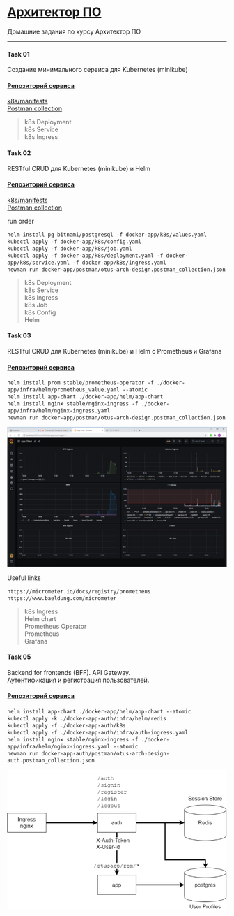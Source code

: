 # [Архитектор ПО](https://otus.ru/lessons/arhitektor-po/)

Домашние задания по курсу Архитектор ПО

---
#### Task 01
Создание минимального сервиса для Kubernetes (minikube)
#### [Репозиторий сервиса](https://github.com/reomor/otus-arch-2020-06-rem/tree/hw01/)

[k8s/manifests](https://github.com/reomor/otus-arch-2020-06-rem/tree/hw01/docker-app/k8s) <br>
[Postman collection](https://github.com/reomor/otus-arch-2020-06-rem/tree/hw01/docker-app/postman) <br>

> k8s Deployment <br>
> k8s Service <br>
> k8s Ingress <br>

#### Task 02
RESTful CRUD для Kubernetes (minikube) и Helm
#### [Репозиторий сервиса](https://github.com/reomor/otus-arch-2020-06-rem/tree/hw02/)

[k8s/manifests](https://github.com/reomor/otus-arch-2020-06-rem/tree/hw02/docker-app/k8s) <br>
[Postman collection](https://github.com/reomor/otus-arch-2020-06-rem/tree/hw02/docker-app/postman) <br>

run order
```
helm install pg bitnami/postgresql -f docker-app/k8s/values.yaml
kubectl apply -f docker-app/k8s/config.yaml
kubectl apply -f docker-app/k8s/job.yaml
kubectl apply -f docker-app/k8s/deployment.yaml -f docker-app/k8s/service.yaml -f docker-app/k8s/ingress.yaml
newman run docker-app/postman/otus-arch-design.postman_collection.json
```
> k8s Deployment <br>
> k8s Service <br>
> k8s Ingress <br>
> k8s Job <br>
> k8s Config <br>
> Helm <br>

#### Task 03
RESTful CRUD для Kubernetes (minikube) и Helm c Prometheus и Grafana
#### [Репозиторий сервиса](https://github.com/reomor/otus-arch-2020-06-rem/tree/hw03/)

```
helm install prom stable/prometheus-operator -f ./docker-app/infra/helm/prometheus_value.yaml --atomic
helm install app-chart ./docker-app/helm/app-chart
helm install nginx stable/nginx-ingress -f ./docker-app/infra/helm/nginx-ingress.yaml
newman run docker-app/postman/otus-arch-design.postman_collection.json
```

![Grafana Dashboards](./docker-app/infra/app-chart-graphana-board.png)

Useful links
```
https://micrometer.io/docs/registry/prometheus
https://www.baeldung.com/micrometer
```

> k8s Ingress <br>
> Helm chart <br>
> Prometheus Operator <br>
> Prometheus <br>
> Grafana <br>

#### Task 05
Backend for frontends (BFF). API Gateway. <br>
Аутентификация и регистрация пользователей.
#### [Репозиторий сервиса](https://github.com/reomor/otus-arch-2020-06-rem/tree/hw05/)

```
helm install app-chart ./docker-app/helm/app-chart --atomic
kubectl apply -k ./docker-app-auth/infra/helm/redis
kubectl apply -f ./docker-app-auth/k8s
kubectl apply -f ./docker-app-auth/infra/auth-ingress.yaml
helm install nginx stable/nginx-ingress -f ./docker-app/infra/helm/nginx-ingress.yaml --atomic
newman run docker-app-auth/postman/otus-arch-design-auth.postman_collection.json
```

![Arch](./docs/ingress-auth-app.png)
